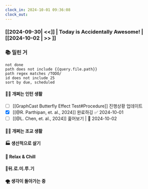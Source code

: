 ```yaml
---
clock_in: 2024-10-01 09:36:08
clock_out: 
---
```

### [[2024-09-30| <<]] | **Today is Accidentally Awesome!** | [[2024-10-02 | >> ]]

### 📚 밀린 거
```tasks
not done 
path does not include {{query.file.path}}
path regex matches /TODO/
id does not include 25
sort by due, scheduled
```

#### 🤦‍♂️ 개쩌는 인턴 생활
- [ ] [[GraphCast Butterfly Effect Test#Procedure]] 진행상황 업데이트
- [x] [[@R. Parthipan, et. al., 2024]] 완료하깅 ✅ 2024-10-01
- [ ] [[@L. Chen, et. al., 2024]] 훑어보기 | 📅 2024-10-02 

#### 👨‍🏫 개쩌는 조교 생활



#### 🏭 생산적으로 살기

#### 🍻 Relax & Chill 



#### 💨뒤.로.미.루.기

#### 🌪 생각이 돌아가는 중